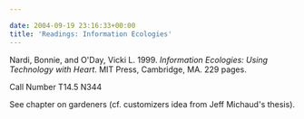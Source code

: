 ```yaml
---

date: 2004-09-19 23:16:33+00:00
title: 'Readings: Information Ecologies'
---
```


Nardi, Bonnie, and O'Day, Vicki L.  1999.  _Information Ecologies: Using Technology with Heart_.  MIT Press, Cambridge, MA. 229 pages.

Call Number T14.5 N344

See chapter on gardeners (cf.  customizers idea from Jeff Michaud's thesis).
